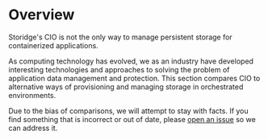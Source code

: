 # Overview

Storidge's CIO is not the only way to manage persistent storage for containerized applications. 

As computing technology has evolved, we as an industry have developed interesting technologies and approaches to solving the problem of application data management and protection. This section compares CIO to alternative ways of provisioning and managing storage in orchestrated environments.

Due to the bias of comparisons, we will attempt to stay with facts. If you find something that is incorrect or out of date, please [open an issue](https://storidge.com/support/) so we can address it. 



